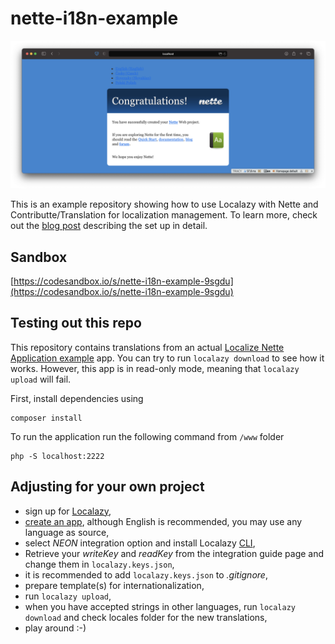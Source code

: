 # nette-i18n-example
![How to localize Angular app with angular-i18n and Localazy](./www/assets/app-preview.png)

This is an example repository showing how to use Localazy with Nette and Contributte/Translation for localization management.
To learn more, check out the [blog post](https://localazy.com/blog/how-to-localize-nette-app-using-contributte-translation-and-localazy) describing the set up in detail.

## Sandbox
[https://codesandbox.io/s/nette-i18n-example-9sgdu](https://codesandbox.io/s/nette-i18n-example-9sgdu)

## Testing out this repo
This repository contains translations from an actual [Localize Nette Application example](https://localazy.com/blog/localize-php-nette-app-using-contributte-translation-localazy) app. You can try to run `localazy download` to see how it works. However, this app is in read-only mode, meaning that `localazy upload` will fail. 

First, install dependencies using
```shell
composer install
```

To run the application run the following command from `/www` folder
```shell
php -S localhost:2222
```

## Adjusting for your own project

- sign up for [Localazy](https://localazy.com/register),
- [create an app](https://localazy.com/my/create), although English is recommended, you may use any language as source,
- select *NEON* integration option and install Localazy [CLI](https://localazy.com/docs/cli/installation),
- Retrieve your _writeKey_ and _readKey_ from the integration guide page and change them in `localazy.keys.json`,
- it is recommended to add `localazy.keys.json` to _.gitignore_,
- prepare template(s) for internationalization,
- run `localazy upload`,
- when you have accepted strings in other languages, run `localazy download` and check locales folder for the new translations,
- play around :-)
